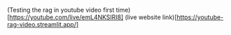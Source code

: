 (Testing the rag in youtube video first time)[https://youtube.com/live/emL4NKSIRI8]
(live website link)[https://youtube-rag-video.streamlit.app/]
